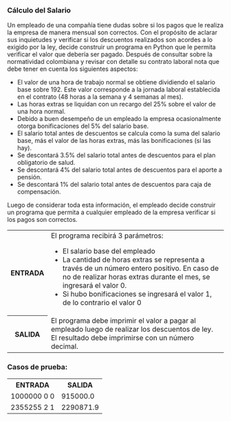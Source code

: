 ### Cálculo del Salario
<p>
    Un empleado de una compañía tiene dudas sobre si los pagos que le realiza la empresa de manera mensual son correctos. Con el propósito de aclarar sus inquietudes y verificar si los descuentos realizados son acordes a lo exigido por la ley, decide construir un programa en Python que le permita verificar el valor que debería ser pagado. Después de consultar sobre la normatividad colombiana y revisar con detalle su contrato laboral nota que debe tener en cuenta los siguientes aspectos:
</p>

<ul>
    <li>El valor de una hora de trabajo normal se obtiene dividiendo el salario base sobre 192. Este valor corresponde a la jornada laboral establecida en el contrato (48 horas a la semana y 4 semanas al mes).</li>
    <li>Las horas extras se liquidan con un recargo del 25% sobre el valor de una hora normal.</li>
    <li>Debido a buen desempeño de un empleado la empresa ocasionalmente otorga bonificaciones del 5% del salario base.</li>
    <li>El salario total antes de descuentos se calcula como la suma del salario base, más el valor de las horas extras, más las bonificaciones (si las hay).</li>
    <li>Se descontará 3.5% del salario total antes de descuentos para el plan obligatorio de salud.</li>
    <li>Se descontará 4% del salario total antes de descuentos para el aporte a pensión.</li>
    <li>Se descontará 1% del salario total antes de descuentos para caja de compensación.</li>
</ul>

<p>
Luego de considerar toda esta información, el empleado decide construir un programa que permita a cualquier empleado de la empresa verificar si los pagos son correctos.
</p>

<table>
    <tr>
        <th>ENTRADA</th>
        <td>
            El programa recibirá 3 parámetros:
            <ul>
                <li>El salario base del empleado</li>
                <li>La cantidad de horas extras se representa a través de un número entero positivo. En caso de no de realizar horas extras durante el mes, se ingresará el valor 0.</li>
                <li>Si hubo bonificaciones se ingresará el valor 1, de lo contrario el valor 0</li>
            </ul>
        </td>
    </tr>
    <tr>
        <th>SALIDA</th>
        <td>
            El programa debe imprimir el valor a pagar al empleado luego de realizar los descuentos de ley.
            </br>
            El resultado debe imprimirse con un número decimal.
        </td>
    </tr>
</table>

### Casos de prueba:

<table>
    <tr>
        <th>ENTRADA</th>
        <th>SALIDA</th>
    </tr>
    <tr>
        <td>1000000 0 0</td>
        <td>915000.0</td>
    </tr>
    <tr>
        <td>2355255 2 1</td>
        <td>2290871.9</td>
    </tr>
</table>